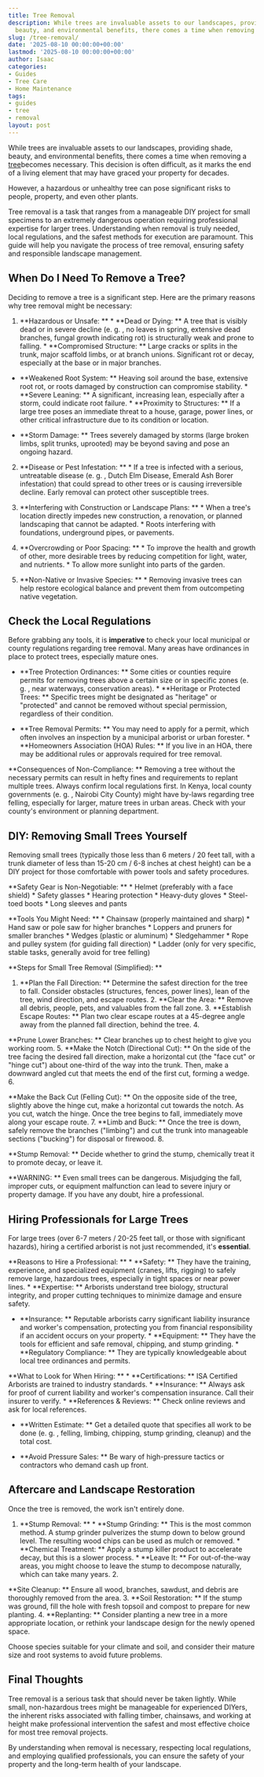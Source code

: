 ```yaml
---
title: Tree Removal
description: While trees are invaluable assets to our landscapes, providing shade,
  beauty, and environmental benefits, there comes a time when removing a tree becomes...
slug: /tree-removal/
date: '2025-08-10 00:00:00+00:00'
lastmod: '2025-08-10 00:00:00+00:00'
author: Isaac
categories:
- Guides
- Tree Care
- Home Maintenance
tags:
- guides
- tree
- removal
layout: post
---
```

While trees are invaluable assets to our landscapes, providing shade, beauty, and environmental benefits, there comes a time when removing a [tree](https://pestpolicy.com/10-trees-to-grow-in-containers/)becomes necessary. This decision is often difficult, as it marks the end of a living element that may have graced your property for decades.

However, a hazardous or unhealthy tree can pose significant risks to people, property, and even other plants.

Tree removal is a task that ranges from a manageable DIY project for small specimens to an extremely dangerous operation requiring professional expertise for larger trees. Understanding when removal is truly needed, local regulations, and the safest methods for execution are paramount. This guide will help you navigate the process of tree removal, ensuring safety and responsible landscape management.

##  When Do I Need To Remove a Tree?

Deciding to remove a tree is a significant step. Here are the primary reasons why tree removal might be necessary:

1. **Hazardous or Unsafe: ** * **Dead or Dying: ** A tree that is visibly dead or in severe decline (e. g. , no leaves in spring, extensive dead branches, fungal growth indicating rot) is structurally weak and prone to falling. * **Compromised Structure: ** Large cracks or splits in the trunk, major scaffold limbs, or at branch unions. Significant rot or decay, especially at the base or in major branches.

* **Weakened Root System: ** Heaving soil around the base, extensive root rot, or roots damaged by construction can compromise stability. * **Severe Leaning: ** A significant, increasing lean, especially after a storm, could indicate root failure. * **Proximity to Structures: ** If a large tree poses an immediate threat to a house, garage, power lines, or other critical infrastructure due to its condition or location.

* **Storm Damage: ** Trees severely damaged by storms (large broken limbs, split trunks, uprooted) may be beyond saving and pose an ongoing hazard.

2. **Disease or Pest Infestation: ** * If a tree is infected with a serious, untreatable disease (e. g. , Dutch Elm Disease, Emerald Ash Borer infestation) that could spread to other trees or is causing irreversible decline. Early removal can protect other susceptible trees.

3. **Interfering with Construction or Landscape Plans: ** * When a tree's location directly impedes new construction, a renovation, or planned landscaping that cannot be adapted. * Roots interfering with foundations, underground pipes, or pavements.

4. **Overcrowding or Poor Spacing: ** * To improve the health and growth of other, more desirable trees by reducing competition for light, water, and nutrients. * To allow more sunlight into parts of the garden.

5. **Non-Native or Invasive Species: ** * Removing invasive trees can help restore ecological balance and prevent them from outcompeting native vegetation.

##  Check the Local Regulations

Before grabbing any tools, it is **imperative** to check your local municipal or county regulations regarding tree removal. Many areas have ordinances in place to protect trees, especially mature ones.

* **Tree Protection Ordinances: ** Some cities or counties require permits for removing trees above a certain size or in specific zones (e. g. , near waterways, conservation areas). * **Heritage or Protected Trees: ** Specific trees might be designated as "heritage" or "protected" and cannot be removed without special permission, regardless of their condition.

* **Tree Removal Permits: ** You may need to apply for a permit, which often involves an inspection by a municipal arborist or urban forester. * **Homeowners Association (HOA) Rules: ** If you live in an HOA, there may be additional rules or approvals required for tree removal.

**Consequences of Non-Compliance: ** Removing a tree without the necessary permits can result in hefty fines and requirements to replant multiple trees. Always confirm local regulations first. In Kenya, local county governments (e. g. , Nairobi City County) might have by-laws regarding tree felling, especially for larger, mature trees in urban areas. Check with your county's environment or planning department.

##  DIY: Removing Small Trees Yourself

Removing small trees (typically those less than 6 meters / 20 feet tall, with a trunk diameter of less than 15-20 cm / 6-8 inches at chest height) can be a DIY project for those comfortable with power tools and safety procedures.

**Safety Gear is Non-Negotiable: ** * Helmet (preferably with a face shield) * Safety glasses * Hearing protection * Heavy-duty gloves * Steel-toed boots * Long sleeves and pants

**Tools You Might Need: ** * Chainsaw (properly maintained and sharp) * Hand saw or pole saw for higher branches * Loppers and pruners for smaller branches * Wedges (plastic or aluminum) * Sledgehammer * Rope and pulley system (for guiding fall direction) * Ladder (only for very specific, stable tasks, generally avoid for tree felling)

**Steps for Small Tree Removal (Simplified): **

1. **Plan the Fall Direction: ** Determine the safest direction for the tree to fall. Consider obstacles (structures, fences, power lines), lean of the tree, wind direction, and escape routes. 2. **Clear the Area: ** Remove all debris, people, pets, and valuables from the fall zone. 3. **Establish Escape Routes: ** Plan two clear escape routes at a 45-degree angle away from the planned fall direction, behind the tree. 4.

**Prune Lower Branches: ** Clear branches up to chest height to give you working room. 5. **Make the Notch (Directional Cut): ** On the side of the tree facing the desired fall direction, make a horizontal cut (the "face cut" or "hinge cut") about one-third of the way into the trunk. Then, make a downward angled cut that meets the end of the first cut, forming a wedge. 6.

**Make the Back Cut (Felling Cut): ** On the opposite side of the tree, slightly above the hinge cut, make a horizontal cut towards the notch. As you cut, watch the hinge. Once the tree begins to fall, immediately move along your escape route. 7. **Limb and Buck: ** Once the tree is down, safely remove the branches ("limbing") and cut the trunk into manageable sections ("bucking") for disposal or firewood. 8.

**Stump Removal: ** Decide whether to grind the stump, chemically treat it to promote decay, or leave it.

**WARNING: ** Even small trees can be dangerous. Misjudging the fall, improper cuts, or equipment malfunction can lead to severe injury or property damage. If you have any doubt, hire a professional.

##  Hiring Professionals for Large Trees

For large trees (over 6-7 meters / 20-25 feet tall, or those with significant hazards), hiring a certified arborist is not just recommended, it's **essential**.

**Reasons to Hire a Professional: ** * **Safety: ** They have the training, experience, and specialized equipment (cranes, lifts, rigging) to safely remove large, hazardous trees, especially in tight spaces or near power lines. * **Expertise: ** Arborists understand tree biology, structural integrity, and proper cutting techniques to minimize damage and ensure safety.

* **Insurance: ** Reputable arborists carry significant liability insurance and worker's compensation, protecting you from financial responsibility if an accident occurs on your property. * **Equipment: ** They have the tools for efficient and safe removal, chipping, and stump grinding. * **Regulatory Compliance: ** They are typically knowledgeable about local tree ordinances and permits.

**What to Look for When Hiring: ** * **Certifications: ** ISA Certified Arborists are trained to industry standards. * **Insurance: ** Always ask for proof of current liability and worker's compensation insurance. Call their insurer to verify. * **References & Reviews: ** Check online reviews and ask for local references.

* **Written Estimate: ** Get a detailed quote that specifies all work to be done (e. g. , felling, limbing, chipping, stump grinding, cleanup) and the total cost.

* **Avoid Pressure Sales: ** Be wary of high-pressure tactics or contractors who demand cash up front.

##  Aftercare and Landscape Restoration

Once the tree is removed, the work isn't entirely done.

1. **Stump Removal: ** * **Stump Grinding: ** This is the most common method. A stump grinder pulverizes the stump down to below ground level. The resulting wood chips can be used as mulch or removed. * **Chemical Treatment: ** Apply a stump killer product to accelerate decay, but this is a slower process. * **Leave It: ** For out-of-the-way areas, you might choose to leave the stump to decompose naturally, which can take many years. 2.

**Site Cleanup: ** Ensure all wood, branches, sawdust, and debris are thoroughly removed from the area. 3. **Soil Restoration: ** If the stump was ground, fill the hole with fresh topsoil and compost to prepare for new planting. 4. **Replanting: ** Consider planting a new tree in a more appropriate location, or rethink your landscape design for the newly opened space.

Choose species suitable for your climate and soil, and consider their mature size and root systems to avoid future problems.

##  Final Thoughts

Tree removal is a serious task that should never be taken lightly. While small, non-hazardous trees might be manageable for experienced DIYers, the inherent risks associated with falling timber, chainsaws, and working at height make professional intervention the safest and most effective choice for most tree removal projects.

By understanding when removal is necessary, respecting local regulations, and employing qualified professionals, you can ensure the safety of your property and the long-term health of your landscape.